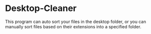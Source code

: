 # Desktop-Cleaner
This program can auto sort your files in the desktop folder, or you can manually sort files based on their extensions into a specified folder.

